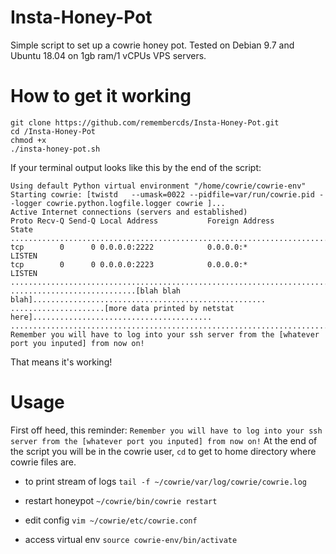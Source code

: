# Insta-Honey-Pot
Simple script to set up a cowrie honey pot. Tested on Debian 9.7 and Ubuntu 18.04 on 1gb ram/1 vCPUs VPS servers.

# How to get it working
```
git clone https://github.com/remembercds/Insta-Honey-Pot.git
cd /Insta-Honey-Pot
chmod +x
./insta-honey-pot.sh
```
If your terminal output looks like this by the end of the script:

```
Using default Python virtual environment "/home/cowrie/cowrie-env"
Starting cowrie: [twistd   --umask=0022 --pidfile=var/run/cowrie.pid --logger cowrie.python.logfile.logger cowrie ]...
Active Internet connections (servers and established)
Proto Recv-Q Send-Q Local Address           Foreign Address         State          
................................................................................................
tcp        0      0 0.0.0.0:2222            0.0.0.0:*               LISTEN     
tcp        0      0 0.0.0.0:2223            0.0.0.0:*               LISTEN
................................................................................................
............................[blah blah blah]....................................................
.....................[more data printed by netstat here]........................................
................................................................................................
Remember you will have to log into your ssh server from the [whatever port you inputed] from now on!

```
That means it's working!


# Usage
First off heed, this reminder:
`
Remember you will have to log into your ssh server from the [whatever port you inputed] from now on!
`
At the end of the script you will be in the cowrie user, `cd` to get to home directory where cowrie files are.

- to print stream of logs
`tail -f ~/cowrie/var/log/cowrie/cowrie.log`

- restart honeypot
`~/cowrie/bin/cowrie restart`

- edit config
`vim ~/cowrie/etc/cowrie.conf`

- access virtual env
`source cowrie-env/bin/activate`
